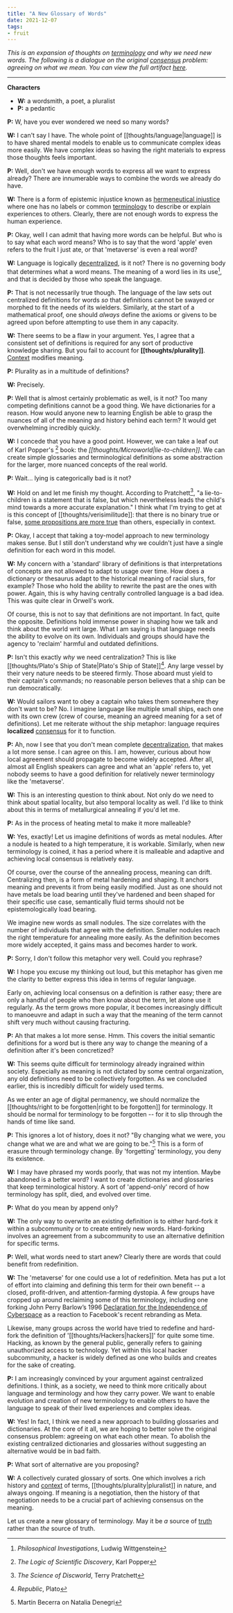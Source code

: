 ```yaml
---
title: "A New Glossary of Words"
date: 2021-12-07
tags:
- fruit
---
```


*This is an expansion of thoughts on [terminology](thoughts/terminology.md) and why we need new words. The following is a dialogue on the original [consensus](thoughts/consensus.md) problem: agreeing on what we mean. You can view the full artifact [here](https://play.jzhao.xyz/new-words).*

---

**Characters**
- **W:** a wordsmith, a poet, a pluralist 
- **P:** a pedantic

**P:** W, have you ever wondered we need so many words?

**W:** I can't say I have. The whole point of [[thoughts/language|language]] is to have shared mental models to enable us to communicate complex ideas more easily. We have complex ideas so having the right materials to express those thoughts feels important.

**P:** Well, don't we have enough words to express all we want to express already? There are innumerable ways to combine the words we already do have.

**W:** There is a form of epistemic injustice known as [hermeneutical injustice](thoughts/hermeneutical%20injustice.md) where one has no labels or common [terminology](thoughts/terminology.md) to describe or explain experiences to others. Clearly, there are not enough words to express the human experience.

**P:** Okay, well I can admit that having more words can be helpful. But who is to say what each word means? Who is to say that the word 'apple' even refers to the fruit I just ate, or that 'metaverse' is even a real word?

**W:** Language is logically [decentralized](thoughts/decentralization.md), is it not? There is no governing body that determines what a word means. The meaning of a word lies in its use[^1], and that is decided by those who speak the language.

**P:** That is not necessarily true though. The language of the law sets out centralized definitions for words *so* that definitions cannot be swayed or morphed to fit the needs of its wielders. Similarly, at the start of a mathematical proof, one should *always* define the axioms or givens to be agreed upon before attempting to use them in any capacity.

**W:** There seems to be a flaw in your argument. Yes, I agree that a consistent set of definitions is required for any sort of productive knowledge sharing. But you fail to account for **[[thoughts/plurality]]**. [Context](thoughts/context.md) modifies meaning.

**P:** Plurality as in a multitude of definitions?

**W:** Precisely.

**P:** Well that is almost certainly problematic as well, is it not? Too many competing definitions cannot be a good thing. We have dictionaries for a reason. How would anyone new to learning English be able to grasp the nuances of all of the meaning and history behind each term? It would get overwhelming incredibly quickly.

**W:** I concede that you have a good point. However, we can take a leaf out of Karl Popper's [^3] book: the *[[thoughts/Microworld|lie-to-children]]*. We can create simple glossaries and terminological definitions as some abstraction for the larger, more nuanced concepts of the real world.

**P:** Wait... lying is categorically bad is it not?

**W:** Hold on and let me finish my thought. According to Pratchett[^2], "a lie-to-children is a statement that is false, but which nevertheless leads the child's mind towards a more accurate explanation." I think what I'm trying to get at is this concept of [[thoughts/verisimilitude]]: that there is no binary true or false, [some propositions are more true](thoughts/philosophy%20of%20science.md) than others, especially in context.

**P:** Okay, I accept that taking a toy-model approach to new terminology makes sense. But I still don't understand why we couldn't just have a single definition for each word in this model.

**W:** My concern with a 'standard' library of definitions is that interpretations of concepts are not allowed to adapt to usage over time. How does a dictionary or thesaurus adapt to the historical meaning of racial slurs, for example? Those who hold the ability to rewrite the past are the ones with power. Again, this is why having centrally controlled language is a bad idea. This was quite clear in Orwell's work.

Of course, this is not to say that definitions are not important. In fact, quite the opposite. Definitions hold immense power in shaping how we talk and think about the world writ large. What I am saying is that language needs the ability to evolve on its own. Individuals and groups should have the agency to 'reclaim' harmful and outdated definitions.

**P:** Isn't this exactly *why* we need centralization? This is like [[thoughts/Plato's Ship of State|Plato's Ship of State]][^4]. Any large vessel by their very nature needs to be steered firmly. Those aboard must yield to their captain's commands; no reasonable person believes that a ship can be run democratically.

**W:** Would sailors want to obey a captain who takes them somewhere they don't want to be? No. I imagine language like multiple small ships, each one with its own crew (crew of course, meaning an agreed meaning for a set of definitions). Let me reiterate without the ship metaphor: language requires **localized** [consensus](thoughts/consensus.md) for it to function.

**P:** Ah, now I see that you don't mean complete [decentralization](thoughts/decentralization.md), that makes a lot more sense. I can agree on this. I am, however, curious about how local agreement should propagate to become widely accepted. After all, almost all English speakers can agree and what an 'apple' refers to, yet nobody seems to have a good definition for relatively newer terminology like the 'metaverse'.

**W:** This is an interesting question to think about. Not only do we need to think about spatial locality, but also temporal locality as well. I'd like to think about this in terms of metallurgical annealing if you'd let me.

**P:** As in the process of heating metal to make it more malleable?

**W:** Yes, exactly! Let us imagine definitions of words as metal nodules. After a nodule is heated to a high temperature, it is workable. Similarly, when new terminology is coined, it has a period where it is malleable and adaptive and achieving local consensus is relatively easy.

Of course, over the course of the annealing process, meaning can drift. Centralizing then, is a form of metal hardening and shaping. It anchors meaning and prevents it from being easily modified. Just as one should not have metals be load bearing until they've hardened and been shaped for their specific use case, semantically fluid terms should not be epistemologically load bearing.

We imagine new words as small nodules. The size correlates with the number of individuals that agree with the definition. Smaller nodules reach the right temperature for annealing more easily. As the definition becomes more widely accepted, it gains mass and becomes harder to work.

**P:** Sorry, I don't follow this metaphor very well. Could you rephrase?

**W:** I hope you excuse my thinking out loud, but this metaphor has given me the clarity to better express this idea in terms of regular language.

Early on, achieving local consensus on a definition is rather easy; there are only a handful of people who then know about the term, let alone use it regularly. As the term grows more popular, it becomes increasingly difficult to manoeuvre and adapt in such a way that the meaning of the term cannot shift very much without causing fracturing.

**P:** Ah that makes a lot more sense. Hmm. This covers the initial semantic definitions for a word but is there any way to change the meaning of a definition after it's been concretized?

**W:** This seems quite difficult for terminology already ingrained within society. Especially as meaning is not dictated by some central organization, any old definitions
need to be collectively forgotten. As we concluded earlier, this is incredibly difficult for widely used terms.

As we enter an age of digital permanency, we should normalize the [[thoughts/right to be forgotten|right to be forgotten]] for terminology. It should be normal for terminology to be forgotten -- for it to slip through the hands of time like sand.

**P:** This ignores a lot of history, does it not? "By changing what we were, you change what we are and what we are going to be."[^5] This is a form of erasure through terminology change. By 'forgetting' terminology, you deny its existence.

**W:** I may have phrased my words poorly, that was not my intention. Maybe abandoned is a better word? I want to create dictionaries and glossaries that keep terminological history. A sort of 'append-only' record of how terminology has split, died, and evolved over time.

**P:** What do you mean by append only?

**W:** The only way to overwrite an existing definition is to either hard-fork it within a subcommunity or to create entirely new words. Hard-forking involves an agreement from a subcommunity to use an alternative definition for specific terms.

**P:** Well, what words need to start anew? Clearly there are words that could benefit from redefinition.

**W:** The 'metaverse' for one could use a lot of redefinition. Meta has put a lot of effort into claiming and defining this term for their own benefit -- a closed, profit-driven, and attention-farming dystopia. A few groups have cropped up around reclaiming some of this terminology, including one forking John Perry Barlow’s 1996 [Declaration for the Independence of Cyberspace](https://www.eff.org/cyberspace-independence) as a reaction to Facebook's recent rebranding as Meta.

Likewise, many groups across the world have tried to redefine and hard-fork the definition of '[[thoughts/Hackers|hackers]]' for quite some time. Hacking, as known by the general public, generally refers to gaining unauthorized access to technology. Yet within this local hacker subcommunity, a hacker is widely defined as one who builds and creates for the sake of creating.

**P:** I am increasingly convinced by your argument against centralized definitions. I think, as a society, we need to think more critically about language and terminology and how they carry power. We want to enable evolution and creation of new terminology to enable others to have the language to speak of their lived experiences and complex ideas.

**W:** Yes! In fact, I think we need a new approach to building glossaries and dictionaries. At the core of it all, we are hoping to better solve the original consensus problem: agreeing on what each other mean. To abolish the existing centralized dictionaries and glossaries without suggesting an alternative would be in bad faith.

**P:** What sort of alternative are you proposing?

**W:** A collectively curated glossary of sorts. One which involves a rich history and [context](thoughts/context.md) of terms, [[thoughts/plurality|pluralist]] in nature, and always ongoing. If meaning is a negotiation, then the history of that negotiation needs to be a crucial part of achieving consensus on the meaning.

Let us create a new glossary of terminology. May it be *a* source of [truth](thoughts/truth.md) rather than *the* source of truth.

[^1]: *Philosophical Investigations*, Ludwig Wittgenstein
[^2]: *The Science of Discworld*, Terry Pratchett
[^3]: *The Logic of Scientific Discovery*, Karl Popper
[^4]: *Republic*, Plato
[^5]: Martín Becerra on Natalia Denegri